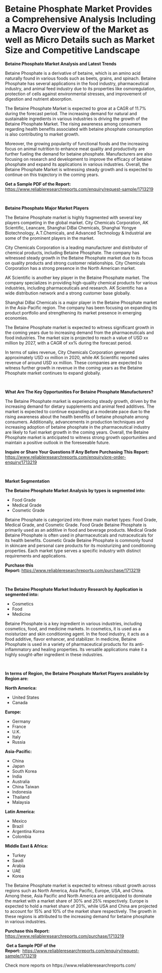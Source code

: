 <p><h1>Betaine Phosphate Market Provides a Comprehensive Analysis Including a Macro Overview of the Market as well as Micro Details such as Market Size and Competitive Landscape</h1></p><p><strong>Betaine Phosphate Market Analysis and Latest Trends</strong></p>
<p><p>Betaine Phosphate is a derivative of betaine, which is an amino acid naturally found in various foods such as beets, grains, and spinach. Betaine Phosphate has several applications in the food industry, pharmaceutical industry, and animal feed industry due to its properties like osmoregulation, protection of cells against environmental stresses, and improvement of digestion and nutrient absorption.</p><p>The Betaine Phosphate Market is expected to grow at a CAGR of 11.7% during the forecast period. The increasing demand for natural and sustainable ingredients in various industries is driving the growth of the Betaine Phosphate Market. The rising awareness among consumers regarding health benefits associated with betaine phosphate consumption is also contributing to market growth.</p><p>Moreover, the growing popularity of functional foods and the increasing focus on animal nutrition to enhance meat quality and productivity are further fueling the demand for betaine phosphate. Manufacturers are also focusing on research and development to improve the efficacy of betaine phosphate and expand its applications in various industries. Overall, the Betaine Phosphate Market is witnessing steady growth and is expected to continue on this trajectory in the coming years.</p></p>
<p><strong>Get a Sample PDF of the Report:&nbsp;</strong> <a href="https://www.reliableresearchreports.com/enquiry/request-sample/1713219">https://www.reliableresearchreports.com/enquiry/request-sample/1713219</a></p>
<p>&nbsp;</p>
<p><strong>Betaine Phosphate Major Market Players</strong></p>
<p><p>The Betaine Phosphate market is highly fragmented with several key players competing in the global market. City Chemicals Corporation, AK Scientific, Leancare, Shanghai DiBai Chemicals, Shanghai Yongye Biotechnology, A.T.Chemicals, and Advanced Technology & Industrial are some of the prominent players in the market.</p><p>City Chemicals Corporation is a leading manufacturer and distributor of chemical products, including Betaine Phosphate. The company has witnessed steady growth in the Betaine Phosphate market due to its focus on quality products and strong customer relationships. City Chemicals Corporation has a strong presence in the North American market.</p><p>AK Scientific is another key player in the Betaine Phosphate market. The company specializes in providing high-quality chemical products for various industries, including pharmaceuticals and research. AK Scientific has a wide distribution network and a strong customer base globally.</p><p>Shanghai DiBai Chemicals is a major player in the Betaine Phosphate market in the Asia-Pacific region. The company has been focusing on expanding its product portfolio and strengthening its market presence in emerging economies.</p><p>The Betaine Phosphate market is expected to witness significant growth in the coming years due to increasing demand from the pharmaceuticals and food industries. The market size is projected to reach a value of USD xx million by 2027, with a CAGR of xx% during the forecast period.</p><p>In terms of sales revenue, City Chemicals Corporation generated approximately USD xx million in 2020, while AK Scientific reported sales revenue of around USD xx million. These companies are expected to witness further growth in revenue in the coming years as the Betaine Phosphate market continues to expand globally.</p></p>
<p>&nbsp;</p>
<p><strong>What Are The Key Opportunities For Betaine Phosphate Manufacturers?</strong></p>
<p><p>The Betaine Phosphate market is experiencing steady growth, driven by the increasing demand for dietary supplements and animal feed additives. The market is expected to continue expanding at a moderate pace due to the rising awareness about the health benefits of betaine phosphate among consumers. Additionally, advancements in production techniques and increasing adoption of betaine phosphate in the pharmaceutical industry are likely to fuel market growth in the coming years. Overall, the Betaine Phosphate market is anticipated to witness strong growth opportunities and maintain a positive outlook in the foreseeable future.</p></p>
<p><strong>Inquire or Share Your Questions If Any Before Purchasing This Report:</strong> <a href="https://www.reliableresearchreports.com/enquiry/pre-order-enquiry/1713219">https://www.reliableresearchreports.com/enquiry/pre-order-enquiry/1713219</a></p>
<p>&nbsp;</p>
<p><strong>Market Segmentation</strong></p>
<p><strong>The Betaine Phosphate Market Analysis by types is segmented into:</strong></p>
<p><ul><li>Food Grade</li><li>Medical Grade</li><li>Cosmetic Grade</li></ul></p>
<p><p>Betaine Phosphate is categorized into three main market types: Food Grade, Medical Grade, and Cosmetic Grade. Food Grade Betaine Phosphate is primarily used as an additive in food and beverage products. Medical Grade Betaine Phosphate is often used in pharmaceuticals and nutraceuticals for its health benefits. Cosmetic Grade Betaine Phosphate is commonly found in skincare and personal care products for its moisturizing and conditioning properties. Each market type serves a specific industry with distinct requirements and applications.</p></p>
<p><strong>Purchase this Report:&nbsp;</strong><a href="https://www.reliableresearchreports.com/purchase/1713219">https://www.reliableresearchreports.com/purchase/1713219</a></p>
<p>&nbsp;</p>
<p><strong>The Betaine Phosphate Market Industry Research by Application is segmented into:</strong></p>
<p><ul><li>Cosmetics</li><li>Food</li><li>Medicine</li></ul></p>
<p><p>Betaine Phosphate is a key ingredient in various industries, including cosmetics, food, and medicine markets. In cosmetics, it is used as a moisturizer and skin conditioning agent. In the food industry, it acts as a food additive, flavor enhancer, and stabilizer. In medicine, Betaine Phosphate is used in a variety of pharmaceutical products for its anti-inflammatory and healing properties. Its versatile applications make it a highly sought-after ingredient in these industries.</p></p>
<p>&nbsp;</p>
<p><strong>In terms of Region, the Betaine Phosphate Market Players available by Region are:</strong></p>
<p>
    <p> <strong> North America: </strong>
        <ul>
            <li>United States</li>
            <li>Canada</li>
        </ul>
        </p> 
    <p> <strong> Europe: </strong>
        <ul>
            <li>Germany</li>
            <li>France</li>
            <li>U.K.</li>
            <li>Italy</li>
            <li>Russia</li>
        </ul>
        </p> 
    <p> <strong> Asia-Pacific: </strong>
        <ul>
            <li>China</li>
            <li>Japan</li>
            <li>South Korea</li>
            <li>India</li>
            <li>Australia</li>
            <li>China Taiwan</li>
            <li>Indonesia</li>
            <li>Thailand</li>
            <li>Malaysia</li>
        </ul>
        </p> 
    <p> <strong> Latin America: </strong>
        <ul>
            <li>Mexico</li>
            <li>Brazil</li>
            <li>Argentina Korea</li>
            <li>Colombia</li>
        </ul>
        </p> 
    <p> <strong> Middle East & Africa: </strong>
        <ul>
            <li>Turkey</li>
            <li>Saudi</li>
            <li>Arabia</li>
            <li>UAE</li>
            <li>Korea</li>
        </ul>
    </p>
    </p>
<p><p>The Betaine Phosphate market is expected to witness robust growth across regions such as North America, Asia Pacific, Europe, USA, and China. Among these, Asia Pacific and North America are anticipated to dominate the market with a market share of 30% and 25% respectively. Europe is expected to hold a market share of 20%, while USA and China are projected to account for 15% and 10% of the market share respectively. The growth in these regions is attributed to the increasing demand for betaine phosphate in various industries.</p></p>
<p><strong>Purchase this Report: </strong><a href="https://www.reliableresearchreports.com/purchase/1713219">https://www.reliableresearchreports.com/purchase/1713219</a></p>
<p>&nbsp;<strong>Get a Sample PDF of the Report:&nbsp;&nbsp;</strong><a href="https://www.reliableresearchreports.com/enquiry/request-sample/1713219">https://www.reliableresearchreports.com/enquiry/request-sample/1713219</a></p>
<p><strong></strong></p>
<p>Check more reports on https://www.reliableresearchreports.com/</p>